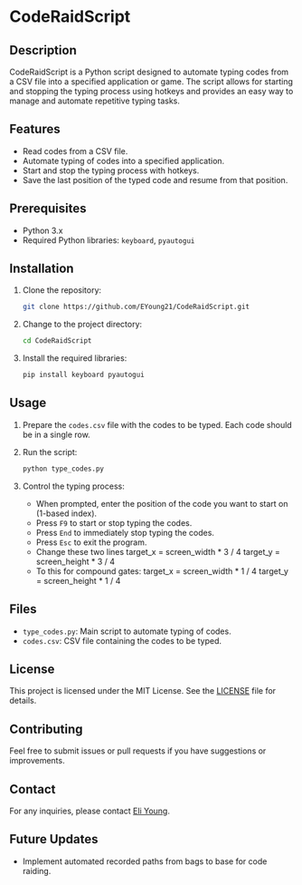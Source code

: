 # CodeRaidScript

## Description

CodeRaidScript is a Python script designed to automate typing codes from a CSV file into a specified application or game. The script allows for starting and stopping the typing process using hotkeys and provides an easy way to manage and automate repetitive typing tasks.

## Features

- Read codes from a CSV file.
- Automate typing of codes into a specified application.
- Start and stop the typing process with hotkeys.
- Save the last position of the typed code and resume from that position.

## Prerequisites

- Python 3.x
- Required Python libraries: `keyboard`, `pyautogui`

## Installation

1. Clone the repository:
    ```bash
    git clone https://github.com/EYoung21/CodeRaidScript.git
    ```

2. Change to the project directory:
    ```bash
    cd CodeRaidScript
    ```

3. Install the required libraries:
    ```bash
    pip install keyboard pyautogui
    ```

## Usage

1. Prepare the `codes.csv` file with the codes to be typed. Each code should be in a single row.

2. Run the script:
    ```bash
    python type_codes.py
    ```

3. Control the typing process:
    - When prompted, enter the position of the code you want to start on (1-based index).
    - Press `F9` to start or stop typing the codes.
    - Press `End` to immediately stop typing the codes.
    - Press `Esc` to exit the program.
    - Change these two lines
      target_x = screen_width * 3 / 4
      target_y = screen_height * 3 / 4
    - To this for compound gates:
      target_x = screen_width * 1 / 4
      target_y = screen_height * 1 / 4
      

## Files

- `type_codes.py`: Main script to automate typing of codes.
- `codes.csv`: CSV file containing the codes to be typed.

## License

This project is licensed under the MIT License. See the [LICENSE](LICENSE) file for details.

## Contributing

Feel free to submit issues or pull requests if you have suggestions or improvements.

## Contact

For any inquiries, please contact [Eli Young](mailto:eliyoung4now@swarthmore.edu).

## Future Updates

- Implement automated recorded paths from bags to base for code raiding.
